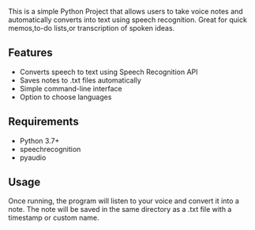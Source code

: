 This is a simple Python Project that allows users to take voice notes and automatically converts into text using speech recognition.
Great for quick memos,to-do lists,or transcription of spoken ideas.

## Features ##

- Converts speech to text using Speech Recognition API
- Saves notes to .txt files automatically
- Simple command-line interface
- Option to choose languages


## Requirements ##

- Python 3.7+
- speechrecognition
- pyaudio


## Usage ##

Once running, the program will listen to your voice and convert it into a note. The note will be saved in the same directory as a .txt file with a timestamp or custom name.
  
